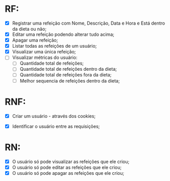 # RF:
- [x] Registrar uma refeição com Nome, Descrição, Data e Hora e Está dentro da dieta ou não;
- [x] Editar uma refeição podendo alterar tudo acima;
- [x] Apagar uma refeição;
- [x] Listar todas as refeições de um usuário;
- [x] Visualizar uma única refeição;
- [ ] Visualizar métricas do usuário:
    - [ ] Quantidade total de refeições;
    - [ ] Quantidade total de refeições dentro da dieta;
    - [ ] Quantidade total de refeições fora da dieta;
    - [ ] Melhor sequencia de refeições dentro da dieta;

# RNF:
- [x] Criar um usuário - através dos cookies;
- [x] Identificar o usuário entre as requisições;


# RN:
- [x] O usuário só pode visualizar as refeições que ele criou;
- [x] O usuário só pode editar as refeições que ele criou;
- [x] O usuário só pode apagar as refeições que ele criou;